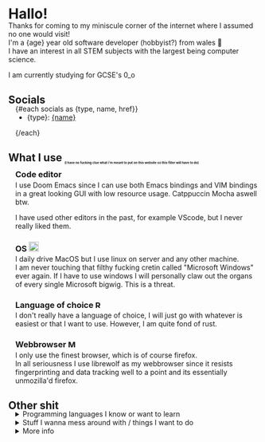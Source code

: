 <script>
const birthday = new Date("11/23/2008"); // stupid american format
var ageDifMs = Date.now() - birthday;
var ageDate = new Date(ageDifMs); // miliseconds from epoch
var age = Math.abs(ageDate.getUTCFullYear() - 1970);

import { langData, stuffIWantToDo, socials } from '$lib/contentData.js';
import Mozilla from '$lib/assets/monazilla.gif';
import Rust from '$lib/assets/original_ferris.svg';
import Apple from '$lib/assets/apple_logo.svg';

</script>

# Hallo!

<div style="margin-top: -1.5em">

Thanks for coming to my miniscule corner of the internet where I assumed no one would visit!<br> I'm a {age} year old software developer (hobbyist?) from wales 🏴󠁧󠁢󠁷󠁬󠁳󠁿<br>
I have an interest in all STEM subjects with the largest being computer science.

I am currently studying for GCSE's 0_o

## Socials

<div style="margin-top: -1.5em; padding-left: 1em;">

{#each socials as {type, name, href}}

<div style="margin-top: -1em;">

- {type}: [{name}]({href})

</div>

{/each}

</div>

## What I use <sub style="font-size: 0.3em;">(I have no fucking clue what i'm meant to put on this website so this filler will have to do)</sub>

<div style="margin-top: -1em; padding-left: 1em;">

### Code editor

<div style="margin-top: -1em">

I use Doom Emacs since I can use both Emacs bindings and VIM bindings in a great looking GUI with low resource usage. Catppuccin Mocha aswell btw.

I have used other editors in the past, for example VScode, but I never really liked them.

</div>

### OS <img src="{Apple}" alt="MacOS" height="20vh">

<div style="margin-top: -1em">

I daily drive MacOS but I use linux on server and any other machine. <br> I am never touching that filthy fucking cretin called "Microsoft Windows" ever again. If I have to use windows I will personally claw out the organs of every single Microsoft bigwig. This is a threat.

</div>

### Language of choice <img src="{Rust}" alt="Rust" height="15vh">

<div style="margin-top: -1em">

I don't really have a language of choice, I will just go with whatever is easiest or that I want to use. However, I am quite fond of rust.

</div>

### Webbrowser <img src="{Mozilla}" alt="Mozilla" height="15vh">

<div style="margin-top: -1em">

I only use the finest browser, which is of course firefox. <br>
In all seriousness I use librewolf as my webbrowser since it resists fingerprinting and data tracking well to a point and its essentially unmozilla'd firefox.

</div>

</div>
</div>

## Other shit

<div style="margin-top: -1.5em;">
<div style="padding-left: 1em;">

<details>
<summary>Programming languages I know or want to learn</summary>

<div style="margin-top: -1em">

- rust

{#each langData as {lang, info}}

<div style="margin-top: -1em;">

- {lang} {#if info != ""}<sub style="padding-bottom: 5px">_({info})_</sub>{/if}

</div>

{/each}

</div>

</details>

<details>
<summary>Stuff I wanna mess around with / things I want to do</summary>

<div style="margin-top: -1em">

- building a linux OS from the bare minimum<sub style="padding-bottom: 5px">_(That way I could finetune everything to how I want it)_</sub>

{#each stuffIWantToDo as {thing, info}}

<div style="margin-top: -1em;">

- {thing} {#if info != ""}<sub style="padding-bottom: 5px">_({info})_</sub>{/if}

</div>

{/each}

</div>

</details>

<details>
<summary>More info</summary>

<div style="margin-top: -1em">

My name is Walter Hartwell White. I live at 308 Negra Arroyo Lane, Albuquerque, New Mexico, 87104. This is my confession. If you're watching this tape, I'm probably dead– murdered by my brother-in-law, Hank Schrader. Hank has been building a meth empire for over a year now, and using me as his chemist. Shortly after my 50th birthday, he asked that I use my chemistry knowledge to cook methamphetamine, which he would then sell using connections that he made through his career with the DEA. I was... astounded. I... I always thought Hank was a very moral man, and I was particularly vulnerable at the time – something he knew and took advantage of. I was reeling from a cancer diagnosis that was poised to bankrupt my family. Hank took me in on a ride-along and showed me just how much money even a small meth operation could make. And I was weak. I didn't want my family to go into financial ruin, so I agreed. Hank had a partner, a businessman named Gustavo Fring. Hank sold me into servitude to this man. And when I tried to quit, Fring threatened my family. I didn't know where to turn. Eventually, Hank and Fring had a falling-out. Things escalated. Fring was able to arrange – uh, I guess... I guess you call it a "hit" – on Hank, and failed, but Hank was seriously injured. And I wound up paying his medical bills, which amounted to a little over $177,000. Upon recovery, Hank was bent on revenge. Working with a man named Hector Salamanca, he plotted to kill Fring. The bomb that he used was built by me, and he gave me no option in it. I have often contemplated suicide, but I'm a coward. I wanted to go to the police, but I was frightened. Hank had risen to become the head of the Albuquerque DEA. To keep me in line, he took my children. For three months, he kept them. My wife had no idea of my criminal activities, and was horrified to learn what I had done. I was in hell. I hated myself for what I had brought upon my family. Recently, I tried once again to quit, and in response, he gave me this. [Walt points to the bruise on his face left by Hank in "Blood Money."] I can't take this anymore. I live in fear every day that Hank will kill me, or worse, hurt my family. All I could think to do was to make this video and hope that the world will finally see this man for what he really is.

</div>

</details>
</div>

</div>
